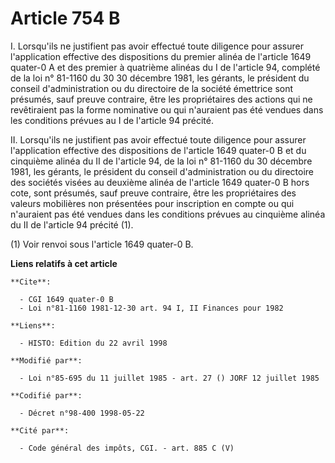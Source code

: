 # Article 754 B

I. Lorsqu'ils ne justifient pas avoir effectué toute diligence pour assurer l'application effective des dispositions du
premier alinéa de l'article 1649 quater-0 A et des premier à quatrième alinéas du I de l'article 94, complété de la loi n°
81-1160 du 30 30 décembre 1981, les gérants, le président du conseil d'administration ou du directoire de la société
émettrice sont présumés, sauf preuve contraire, être les propriétaires des actions qui ne revêtiraient pas la forme
nominative ou qui n'auraient pas été vendues dans les conditions prévues au I de l'article 94 précité.

II. Lorsqu'ils ne justifient pas avoir effectué toute diligence pour assurer l'application effective des dispositions de
l'article 1649 quater-0 B et du cinquième alinéa du II de l'article 94, de la loi n° 81-1160 du 30 décembre 1981, les
gérants, le président du conseil d'administration ou du directoire des sociétés visées au deuxième alinéa de l'article 1649
quater-0 B hors cote, sont présumés, sauf preuve contraire, être les propriétaires des valeurs mobilières non présentées pour
inscription en compte ou qui n'auraient pas été vendues dans les conditions prévues au cinquième alinéa du II de l'article 94
précité (1).

(1) Voir renvoi sous l'article 1649 quater-0 B.

**Liens relatifs à cet article**

	**Cite**:

	  - CGI 1649 quater-0 B
	  - Loi n°81-1160 1981-12-30 art. 94 I, II Finances pour 1982

	**Liens**:

	  - HISTO: Edition du 22 avril 1998

	**Modifié par**:

	  - Loi n°85-695 du 11 juillet 1985 - art. 27 () JORF 12 juillet 1985

	**Codifié par**:

	  - Décret n°98-400 1998-05-22

	**Cité par**:

	  - Code général des impôts, CGI. - art. 885 C (V)
